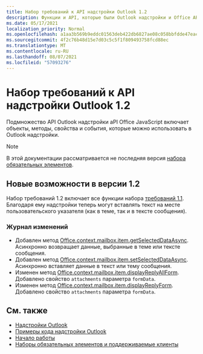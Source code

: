 ```yaml
---
title: Набор требований к API надстройки Outlook 1.2
description: Функции и API, которые были Outlook надстройки и Office API JavaScript в рамках API почтовых ящиков 1.2.
ms.date: 05/17/2021
localization_priority: Normal
ms.openlocfilehash: a1aa3b569b9eddc01563deb422db6827ae08c058bbfdde47eac9f83074203e44
ms.sourcegitcommit: 4f2c76b48d15e7d03c5c5f1f809493758fcd88ec
ms.translationtype: MT
ms.contentlocale: ru-RU
ms.lasthandoff: 08/07/2021
ms.locfileid: "57093276"
---
```

# <a name="outlook-add-in-api-requirement-set-12"></a>Набор требований к API надстройки Outlook 1.2

Подмножество API Outlook надстройки aPI Office JavaScript включает объекты, методы, свойства и события, которые можно использовать в Outlook надстройки.

> [!NOTE]
> В этой документации рассматривается не последняя версия [набора обязательных элементов](../../requirement-sets/outlook-api-requirement-sets.md).

## <a name="whats-new-in-12"></a>Новые возможности в версии 1.2

Набор требований 1.2 включает все функции набора [требований 1.1](../requirement-set-1.1/outlook-requirement-set-1.1.md). Благодаря ему надстройки теперь могут вставлять текст на месте пользовательского указателя (как в теме, так и в тексте сообщения).

### <a name="change-log"></a>Журнал изменений

- Добавлен метод [Office.context.mailbox.item.getSelectedDataAsync](office.context.mailbox.item.md#methods). Асинхронно возвращает данные, выбранные в теме или тексте сообщения.
- Добавлен метод [Office.context.mailbox.item.setSelectedDataAsync](office.context.mailbox.item.md#methods). Асинхронно вставляет данные в текст или тему сообщения.
- Изменен метод [Office.context.mailbox.item.displayReplyAllForm](office.context.mailbox.item.md#methods). Добавлено свойство `attachments` параметра `formData`.
- Изменен метод [Office.context.mailbox.item.displayReplyForm](office.context.mailbox.item.md#methods). Добавлено свойство `attachments` параметра `formData`.

## <a name="see-also"></a>См. также

- [Надстройки Outlook](../../../outlook/outlook-add-ins-overview.md)
- [Примеры кода надстройки Outlook](https://developer.microsoft.com/outlook/gallery/?filterBy=Outlook,Samples,Add-ins)
- [Начало работы](../../../quickstarts/outlook-quickstart.md)
- [Наборы обязательных элементов и поддерживаемые клиенты](../../requirement-sets/outlook-api-requirement-sets.md)
